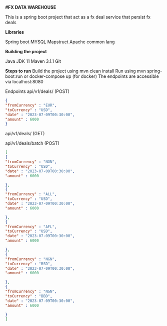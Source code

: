 **#FX DATA WAREHOUSE**


This is a  spring boot project that act as a fx deal service that persist fx deals


**Libraries**

Spring boot
MYSQL
Mapstruct
Apache common lang


**Building the project**

Java JDK 11 
Maven 3.1.1
Git


**Steps to run**
Build the project using mvn clean install
Run using mvn spring-boot:run or docker-compose up (for docker)
The endpoints are accessible via localhost:8080



Endpoints
api/v1/deals/  (POST) 

```JSON
{
"fromCurrency" : "EUR",
"toCurrency" : "USD",
"date" : "2023-07-09T00:30:00",
"amount" : 6000
}
```

api/v1/deals/  (GET)

api/v1/deals/batch   (POST)
```JSON
[
{
"fromCurrency" : "NGN",
"toCurrency" : "USD",
"date" : "2023-07-09T00:30:00",
"amount" : 6000

},
{
"fromCurrency" : "ALL",
"toCurrency" : "USD",
"date" : "2023-07-09T00:30:00",
"amount" : 6000

},
{
"fromCurrency" : "AFL",
"toCurrency" : "USD",
"date" : "2023-07-09T00:30:00",
"amount" : 6000

},
{
"fromCurrency" : "NGN",
"toCurrency" : "BSD",
"date" : "2023-07-09T00:30:00",
"amount" : 6000

},
{
"fromCurrency" : "NGN",
"toCurrency" : "BBD",
"date" : "2023-07-09T00:30:00",
"amount" : 6000

}
]
```







